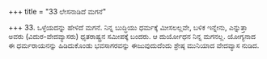+++
title = "33 ಲೇಸನಾಡಿದೆ ಮಗನೆ"

+++
33. ಒಳ್ಳೆಯದನ್ನು ಹೇಳಿದೆ ಮಗನೆ. ನಿನ್ನ ಬುದ್ಧಿಯು ಧರ್ಮಕ್ಕೆ ಮೀಸಲಲ್ಲವೇ, ಬಳಿಕ ಇನ್ನೇನು, ಎನ್ನುತ್ತಾ ಅವರು (ವಿದುರ-ವೇದವ್ಯಾಸರು) ಧೃತರಾಷ್ಟ್ರನ ಸಮೀಪಕ್ಕೆ ಬಂದರು. ಆ ದುರ್ಯೋಧನ ನಿನ್ನ ಮಗನಲ್ಲ. ಯೋಗ್ಯನಾದ ಈ ಧರ್ಮರಾಯನನ್ನು ಹಿಡಿದುಕೊಂಡು ಭವಸಾಗರವನ್ನು ಈಜುವುದುದೆಂದು ಶ್ರೇಷ್ಠ ಮುನಿಯಾದ ವೇದವ್ಯಾಸ ನುಡಿದ.